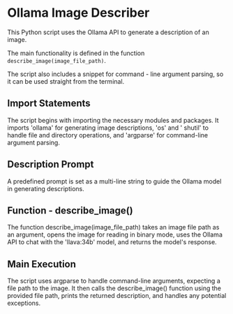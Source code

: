 # Ollama Image Describer

This Python script uses the Ollama API to generate
a description of an image.

The main functionality is defined in the function
`describe_image(image_file_path)`.

The script also includes a snippet
for command - line argument parsing, so it can be used straight from the terminal.

## Import Statements

The script begins with importing the necessary modules and packages.
It imports 'ollama' for generating image descriptions, 'os' and '
shutil' to handle file and directory operations, and 'argparse' for command-line argument parsing.

## Description Prompt
A predefined prompt is set as a multi-line string to guide the Ollama model in generating descriptions.

## Function - describe_image()
The function describe_image(image_file_path) takes an image file path as an argument, opens the image for reading in binary mode, uses the Ollama API to chat with the 'llava:34b' model, and returns the model's response.

## Main Execution
The script uses argparse to handle command-line arguments, expecting a file path to the image. It then calls the describe_image() function using the provided file path, prints the returned description, and handles any potential exceptions.


